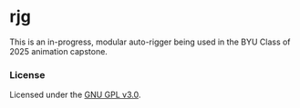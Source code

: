 # rjg

This is an in-progress, modular auto-rigger being used in the BYU Class of 2025 animation capstone.

### License

Licensed under the [GNU GPL v3.0](COPYING).

